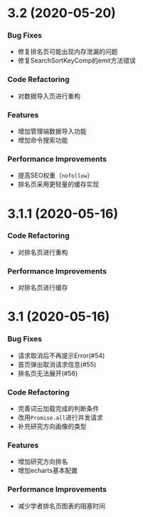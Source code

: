 # 3.2 (2020-05-20)

### Bug Fixes

- 修复排名页可能出现内存泄漏的问题
- 修复SearchSortKeyComp的emit方法错误

### Code Refactoring

- 对数据导入页进行重构

### Features

- 增加管理端数据导入功能
- 增加命令搜索功能

### Performance Improvements

- 提高SEO权重（`nofollow`）
- 排名页采用更轻量的缓存实现

# 3.1.1 (2020-05-16)

### Code Refactoring

- 对排名页进行重构

### Performance Improvements

- 对排名页进行缓存

# 3.1 (2020-05-16)

### Bug Fixes

- 请求取消后不再提示Error(#54)
- 首页弹出取消请求信息(#55)
- 排名页无法展开(#56)

### Code Refactoring

- 完善词云加载完成的判断条件
- 改用`Promise.all`进行并发请求
- 补充研究方向画像的类型

### Features

- 增加研究方向排名
- 增加echarts基本配置

### Performance Improvements

- 减少学者排名页图表的阻塞时间
